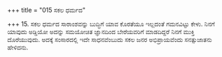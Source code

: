 +++
title = "015 ಸಕಲ ಧರ್ಮದ"

+++
15. ಸಕಲ ಧರ್ಮದ ಸಾರಾಂಶವನ್ನು ಬುದ್ಧಿಗೆ ಯಾವ ಕೊರತೆಯೂ ಇಲ್ಲದಂತೆ ಗಮನವಿಟ್ಟು ಕೇಳು. ನಿನಗೆ ಯಾವುದು ಅಡ್ಡಿಯೋ ಅದನ್ನು ಸಮಯೋಚಿತ ಜ್ಞಾನದಿಂದ ಬೇರೆಯವರಿಗೆ ಮಾಡದಿದ್ದರೆ ನಿನಗೆ ಮುಕ್ತಿ ದೊರೆಯುವುದು.  ಅದಕ್ಕೆ  ಸಂಸಾರದಲ್ಲಿ ಇದೇ ಸಾಧನವೆಂಬುದು ಸಕಲ ಜನರ ಅಭಿಪ್ರಾಯವೆಂದು ಸನತ್ಸುಜಾತನು ಹೇಳಿದನು.